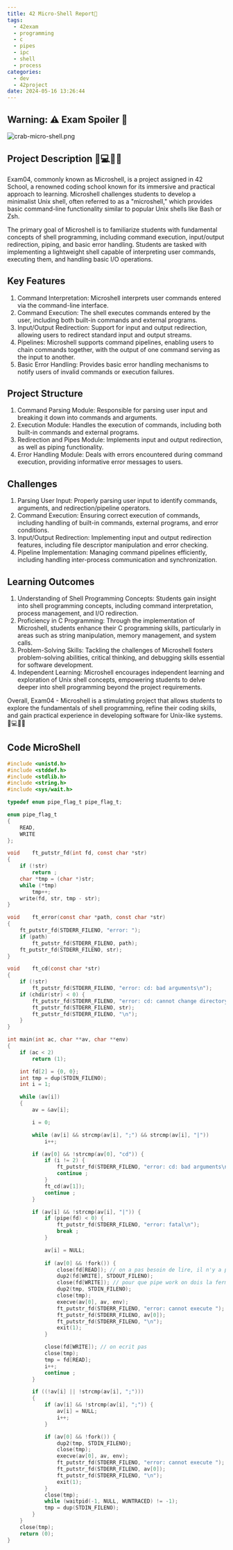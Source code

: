 ```yaml
---
title: 42 Micro-Shell Report📘
tags:
  - 42exam
  - programming
  - c
  - pipes
  - ipc
  - shell
  - process
categories:
  - dev
  - 42project
date: 2024-05-16 13:26:44
---
```


## Warning: ⚠️ Exam Spoiler 🚧

![crab-micro-shell.png](/images/micro-shell-crab.png)

## Project Description 🚀💻🐚🔧
Exam04, commonly known as Microshell, is a project assigned in 42 School, a renowned coding school known for its immersive and practical approach to learning. Microshell challenges students to develop a minimalist Unix shell, often referred to as a "microshell," which provides basic command-line functionality similar to popular Unix shells like Bash or Zsh.

The primary goal of Microshell is to familiarize students with fundamental concepts of shell programming, including command execution, input/output redirection, piping, and basic error handling. Students are tasked with implementing a lightweight shell capable of interpreting user commands, executing them, and handling basic I/O operations.

## Key Features
1. Command Interpretation: Microshell interprets user commands entered via the command-line interface.
2. Command Execution: The shell executes commands entered by the user, including both built-in commands and external programs.
3. Input/Output Redirection: Support for input and output redirection, allowing users to redirect standard input and output streams.
4. Pipelines: Microshell supports command pipelines, enabling users to chain commands together, with the output of one command serving as the input to another.
5. Basic Error Handling: Provides basic error handling mechanisms to notify users of invalid commands or execution failures.

## Project Structure
1. Command Parsing Module: Responsible for parsing user input and breaking it down into commands and arguments.
2. Execution Module: Handles the execution of commands, including both built-in commands and external programs.
3. Redirection and Pipes Module: Implements input and output redirection, as well as piping functionality.
4. Error Handling Module: Deals with errors encountered during command execution, providing informative error messages to users.

## Challenges
1. Parsing User Input: Properly parsing user input to identify commands, arguments, and redirection/pipeline operators.
2. Command Execution: Ensuring correct execution of commands, including handling of built-in commands, external programs, and error conditions.
3. Input/Output Redirection: Implementing input and output redirection features, including file descriptor manipulation and error checking.
4. Pipeline Implementation: Managing command pipelines efficiently, including handling inter-process communication and synchronization.

## Learning Outcomes
1. Understanding of Shell Programming Concepts: Students gain insight into shell programming concepts, including command interpretation, process management, and I/O redirection.
2. Proficiency in C Programming: Through the implementation of Microshell, students enhance their C programming skills, particularly in areas such as string manipulation, memory management, and system calls.
3. Problem-Solving Skills: Tackling the challenges of Microshell fosters problem-solving abilities, critical thinking, and debugging skills essential for software development.
4. Independent Learning: Microshell encourages independent learning and exploration of Unix shell concepts, empowering students to delve deeper into shell programming beyond the project requirements.

Overall, Exam04 - Microshell is a stimulating project that allows students to explore the fundamentals of shell programming, refine their coding skills, and gain practical experience in developing software for Unix-like systems. 🚀💻🐚🔧

## Code MicroShell
```c
#include <unistd.h>
#include <stddef.h>
#include <stdlib.h>
#include <string.h>
#include <sys/wait.h>

typedef enum pipe_flag_t pipe_flag_t;

enum pipe_flag_t
{
	READ,
	WRITE
};

void	ft_putstr_fd(int fd, const char *str)
{
	if (!str)
		return ;
	char *tmp = (char *)str;
	while (*tmp)
		tmp++;
	write(fd, str, tmp - str);
}

void	ft_error(const char *path, const char *str)
{
	ft_putstr_fd(STDERR_FILENO, "error: ");
	if (path)
		ft_putstr_fd(STDERR_FILENO, path);
	ft_putstr_fd(STDERR_FILENO, str);
}

void	ft_cd(const char *str)
{
	if (!str)
		ft_putstr_fd(STDERR_FILENO, "error: cd: bad arguments\n");
	if (chdir(str) < 0) {
		ft_putstr_fd(STDERR_FILENO, "error: cd: cannot change directory to ");
		ft_putstr_fd(STDERR_FILENO, str);
		ft_putstr_fd(STDERR_FILENO, "\n");
	}
}

int main(int ac, char **av, char **env)
{
	if (ac < 2)
		return (1);

	int fd[2] = {0, 0};
	int tmp = dup(STDIN_FILENO);
	int i = 1;

	while (av[i])
	{
		av = &av[i];

		i = 0;

		while (av[i] && strcmp(av[i], ";") && strcmp(av[i], "|"))
			i++;

		if (av[0] && !strcmp(av[0], "cd")) {
			if (i != 2) {
				ft_putstr_fd(STDERR_FILENO, "error: cd: bad arguments\n");
				continue ;
			}
			ft_cd(av[1]);
			continue ;
		}

		if (av[i] && !strcmp(av[i], "|")) {
			if (pipe(fd) < 0) {
				ft_putstr_fd(STDERR_FILENO, "error: fatal\n");
				break ;
			}

			av[i] = NULL;
	
			if (av[0] && !fork()) {
				close(fd[READ]); // on a pas besoin de lire, il n'y a pas de data
				dup2(fd[WRITE], STDOUT_FILENO);
				close(fd[WRITE]); // pour que pipe work on dois la fermer
				dup2(tmp, STDIN_FILENO);
				close(tmp);
				execve(av[0], av, env);
				ft_putstr_fd(STDERR_FILENO, "error: cannot execute ");
				ft_putstr_fd(STDERR_FILENO, av[0]);
				ft_putstr_fd(STDERR_FILENO, "\n");
				exit(1);
			}

			close(fd[WRITE]); // on ecrit pas
			close(tmp);
			tmp = fd[READ];
			i++;
			continue ;
		}

		if ((!av[i] || !strcmp(av[i], ";")))
		{
			if (av[i] && !strcmp(av[i], ";")) {
				av[i] = NULL;
				i++;
			}

			if (av[0] && !fork()) {
				dup2(tmp, STDIN_FILENO);
				close(tmp);
				execve(av[0], av, env);
				ft_putstr_fd(STDERR_FILENO, "error: cannot execute ");
				ft_putstr_fd(STDERR_FILENO, av[0]);
				ft_putstr_fd(STDERR_FILENO, "\n");
				exit(1);
			}
			close(tmp);
			while (waitpid(-1, NULL, WUNTRACED) != -1);
			tmp = dup(STDIN_FILENO);
		}
	}
	close(tmp);
	return (0);
}
```


